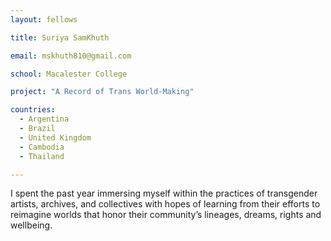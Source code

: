 ```yaml
---
layout: fellows

title: Suriya SamKhuth

email: mskhuth810@gmail.com

school: Macalester College

project: "A Record of Trans World-Making"

countries:
  - Argentina
  - Brazil
  - United Kingdom
  - Cambodia
  - Thailand

---
```


I spent the past year immersing myself within the practices of transgender artists, archives, and collectives with hopes of learning from their efforts to reimagine worlds that honor their community’s lineages, dreams, rights and wellbeing.
